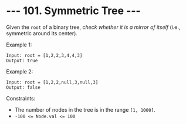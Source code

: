 # --- 101. Symmetric Tree ---

Given the `root` of a binary tree, _check whether it is a mirror of itself_ (i.e., symmetric around its center).

Example 1:
```
Input: root = [1,2,2,3,4,4,3]
Output: true
```

Example 2:
```
Input: root = [1,2,2,null,3,null,3]
Output: false
```

Constraints:

- The number of nodes in the tree is in the range `[1, 1000]`.
- `-100 <= Node.val <= 100`
